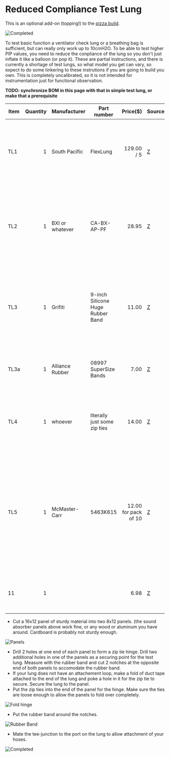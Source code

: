 # Reduced Compliance Test Lung

This is an optional add-on (topping!) to the [pizza build](../pizza_build.md).

![Completed](TestLung4.jpg)

To test basic function a ventilator check lung or a breathing bag is sufficient, but can really only work up to 10cmH2O.
To be able to test higher PIP values, you need to reduce the conpliance of the lung so you don't just inflate it like
a balloon (or pop it).  These are partial instructions, and there is currently a shortage of test lungs, so what model
you get can vary, so expect to do some tinkering to these instrutions if you are going to build you own.
This is completely uncalibrated, so it is not intended for instrumentation just for functional observation.

**TODO: synchronize BOM in this page with that in simple test lung, or make that a prerequisite**

| Item | Quantity | Manufacturer    | Part number         | Price($) | Sources         | Notes |
| ---- |---------:| --------------- | ------------------- | --------:|-----------------| ----- |
| TL1  |        1 | South Pacific   | FlexLung            |  129.00 / 5 | [Z][TL1amzn]     | Test Lung or breathing bag or equivalent, many models out there, check eBay as well |
| TL2  |        1 | BXI or whatever | CA-BX-AP-PF |    28.95 | [Z][TL2amzn]     | Just some sturdy material.  Aluminum, wood, whatevery you have around. 1x 16x12 sheet needed, or 2x 8x12 sheets |
| TL3  |        1 | Grifiti         | 9-inch Silicone Huge Rubber Band   |     11.00| [Z][TL3amzn]     | just a big rubber band.  several jumbo rubber bands or resistance tubing from an exercise device will work. |
| TL3a |        1 | Alliance Rubber | 08997 SuperSize Bands  |     7.00| [Z][TL3aamzn]     | just some more big rubber bands. good for tuning the response. |
| TL4  |        1 | whoever         | literally just some zip ties   |     14.00| [Z][TL4amzn]     | hopefully you have some zip ties at home already but if not, here's a link |
| TL5  |        1 | McMaster-Carr   | 5463K615   |     12.00 for pack of 10| [Z][TL5mcmc]     | tee-juction to connect hoses to your test lung.  Again sizes vary so this is just a suggestion.  Find the right part for your hoses and your lung.  Expect to use some tape to ensure a tight seal. |
| 11   |        1 |                 |                     | 6.98         | [Z][11amzn]     | more rubber bands, optional or alternative to 3 and 3a |

[TL1amzn]:  https://www.amazon.com/FlexLung-Biomedical-Ventilator-Testing-Demonstration/dp/B07B876P9C
[TL2amzn]:  https://www.amazon.com/gp/product/B077Q2HYMW
[TL3amzn]:  https://www.amazon.com/Wrapping-Exercise-Chemical-Resistant-Silicone/dp/B0070EEGTK
[TL3aamzn]:  https://www.amazon.com/gp/product/B0017D16PW
[TL4amzn]: https://www.amazon.com/gp/product/B0777LWBD9
[TL5mcmc]:  https://www.mcmaster.com/5463K615
[11amzn]:  https://www.amazon.com/gp/product/B018WPZCSO

* Cut a 16x12 panel of sturdy material into two 8x12 panels. (the sound absorber panels above work fine, or any wood or aluminum you have around.  Cardboard is probably not sturdy enough.

![Panels](TestLung1.jpg)

* Drill 2 holes at one end of each panel to form a zip tie hinge.  Drill two additional holes in one of the panels as a securing point for the test lung.  Measure with the rubber band and cut 2 notches at the opposite end of both panels to accomodate the rubber band.  
* If your lung does not have an attachement loop, make a fold of duct tape attached to the end of the lung and poke a hole in it for the zip tie to secure.  Secure the lung to the panel.
* Put the zip ties into the end of the panel for the hinge. Make sure the ties are loose enough to allow the panels to fold over completely.

![Fold hinge](TestLung2.jpg)

* Put the rubber band around the notches.

![Rubber Band](TestLung3.jpg)

* Mate the tee-junction to the port on the lung to allow attachment of your hoses.

![Completed](TestLung4.jpg)

